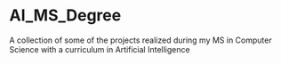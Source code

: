 # AI_MS_Degree

A collection of some of the projects realized during my MS in Computer Science with a curriculum in Artificial Intelligence
